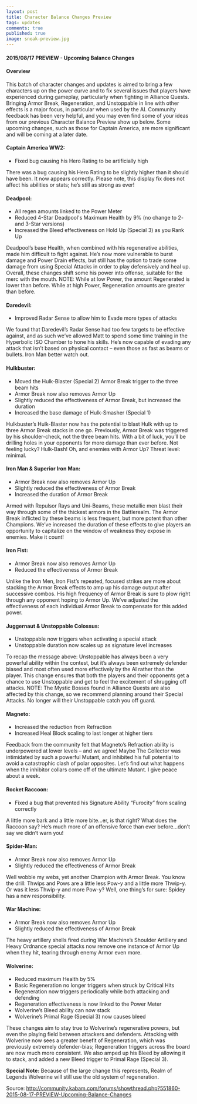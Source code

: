 ```yaml
---
layout: post
title: Character Balance Changes Preview
tags: updates
comments: true
published: true
image: sneak-preview.jpg
---
```


#### 2015/08/17 PREVIEW - Upcoming Balance Changes

#### Overview
This batch of character changes and updates is aimed to bring a few characters up on the power curve and to fix several issues that players have experienced during gameplay, particularly when fighting in Alliance Quests. Bringing Armor Break, Regeneration, and Unstoppable in line with other effects is a major focus, in particular when used by the AI. Community feedback has been very helpful, and you may even find some of your ideas from our previous Character Balance Preview show up below. Some upcoming changes, such as those for Captain America, are more significant and will be coming at a later date.

#### Captain America WW2:
- Fixed bug causing his Hero Rating to be artificially high

There was a bug causing his Hero Rating to be slightly higher than it should have been. It now appears correctly. Please note, this display fix does not affect his abilities or stats; he’s still as strong as ever!

#### Deadpool:
- All regen amounts linked to the Power Meter
- Reduced 4-Star Deadpool's Maximum Health by 9% (no change to 2- and 3-Star versions)
- Increased the Bleed effectiveness on Hold Up (Special 3) as you Rank Up

Deadpool’s base Health, when combined with his regenerative abilities, made him difficult to fight against. He’s now more vulnerable to burst damage and Power Drain effects, but still has the option to trade some damage from using Special Attacks in order to play defensively and heal up. Overall, these changes shift some his power into offense, suitable for the merc with the mouth. 
NOTE: While at low Power, the amount Regenerated is lower than before. While at high Power, Regeneration amounts are greater than before.

#### Daredevil:
- Improved Radar Sense to allow him to Evade more types of attacks

We found that Daredevil’s Radar Sense had too few targets to be effective against, and as such we’ve allowed Matt to spend some time training in the Hyperbolic ISO Chamber to hone his skills. He’s now capable of evading any attack that isn’t based on physical contact – even those as fast as beams or bullets. Iron Man better watch out.

#### Hulkbuster:
- Moved the Hulk-Blaster (Special 2) Armor Break trigger to the three beam hits
- Armor Break now also removes Armor Up
- Slightly reduced the effectiveness of Armor Break, but increased the duration
- Increased the base damage of Hulk-Smasher (Special 1)

Hulkbuster’s Hulk-Blaster now has the potential to blast Hulk with up to three Armor Break stacks in one go. Previously, Armor Break was triggered by his shoulder-check, not the three beam hits. With a bit of luck, you’ll be drilling holes in your opponents for more damage than ever before. Not feeling lucky? Hulk-Bash! Oh, and enemies with Armor Up? Threat level: minimal.

#### Iron Man & Superior Iron Man:
- Armor Break now also removes Armor Up
- Slightly reduced the effectiveness of Armor Break
- Increased the duration of Armor Break

Armed with Repulsor Rays and Uni-Beams, these metallic men blast their way through some of the thickest armors in the Battlerealm. The Armor Break inflicted by these beams is less frequent, but more potent than other Champions. We’ve increased the duration of these effects to give players an opportunity to capitalize on the window of weakness they expose in enemies. Make it count!

#### Iron Fist:
- Armor Break now also removes Armor Up
- Reduced the effectiveness of Armor Break

Unlike the Iron Men, Iron Fist’s repeated, focused strikes are more about stacking the Armor Break effects to amp up his damage output after successive combos. His high frequency of Armor Break is sure to plow right through any opponent hoping to Armor Up. We’ve adjusted the effectiveness of each individual Armor Break to compensate for this added power.

#### Juggernaut & Unstoppable Colossus:
- Unstoppable now triggers when activating a special attack
- Unstoppable duration now scales up as signature level increases

To recap the message above: Unstoppable has always been a very powerful ability within the contest, but it’s always been extremely defender biased and most often used more effectively by the AI rather than the player. This change ensures that both the players and their opponents get a chance to use Unstoppable and get to feel the excitement of shrugging off attacks.
NOTE: The Mystic Bosses found in Alliance Quests are also affected by this change, so we recommend planning around their Special Attacks. No longer will their Unstoppable catch you off guard.

#### Magneto:
- Increased the reduction from Refraction
- Increased Heal Block scaling to last longer at higher tiers

Feedback from the community felt that Magneto’s Refraction ability is underpowered at lower levels – and we agree! Maybe The Collector was intimidated by such a powerful Mutant, and inhibited his full potential to avoid a catastrophic clash of polar opposites. Let’s find out what happens when the inhibitor collars come off of the ultimate Mutant. I give peace about a week.

#### Rocket Raccoon:
- Fixed a bug that prevented his Signature Ability “Furocity” from scaling correctly

A little more bark and a little more bite...er, is that right? What does the Raccoon say? He’s much more of an offensive force than ever before...don’t say we didn’t warn you!

#### Spider-Man:
- Armor Break now also removes Armor Up
- Slightly reduced the effectiveness of Armor Break

Well wobble my webs, yet another Champion with Armor Break. You know the drill: Thwips and Pows are a little less Pow-y and a little more Thwip-y. Or was it less Thwip-y and more Pow-y? Well, one thing’s for sure: Spidey has a new responsibility.

#### War Machine:
- Armor Break now also removes Armor Up
- Slightly reduced the effectiveness of Armor Break

The heavy artillery shells fired during War Machine’s Shoulder Artillery and Heavy Ordnance special attacks now remove one instance of Armor Up when they hit, tearing through enemy Armor even more.

#### Wolverine:
- Reduced maximum Health by 5%
- Basic Regeneration no longer triggers when struck by Critical Hits
- Regeneration now triggers periodically while both attacking and defending
- Regeneration effectiveness is now linked to the Power Meter
- Wolverine’s Bleed ability can now stack
- Wolverine’s Primal Rage (Special 3) now causes bleed

These changes aim to stay true to Wolverine’s regenerative powers, but even the playing field between attackers and defenders. Attacking with Wolverine now sees a greater benefit of Regeneration, which was previously extremely defender-bias; Regeneration triggers across the board are now much more consistent. We also amped up his Bleed by allowing it to stack, and added a new Bleed trigger to Primal Rage (Special 3).

**Special Note:** Because of the large change this represents, Realm of Legends Wolverine will still use the old system of regeneration.

Source: http://community.kabam.com/forums/showthread.php?551860-2015-08-17-PREVIEW-Upcoming-Balance-Changes
